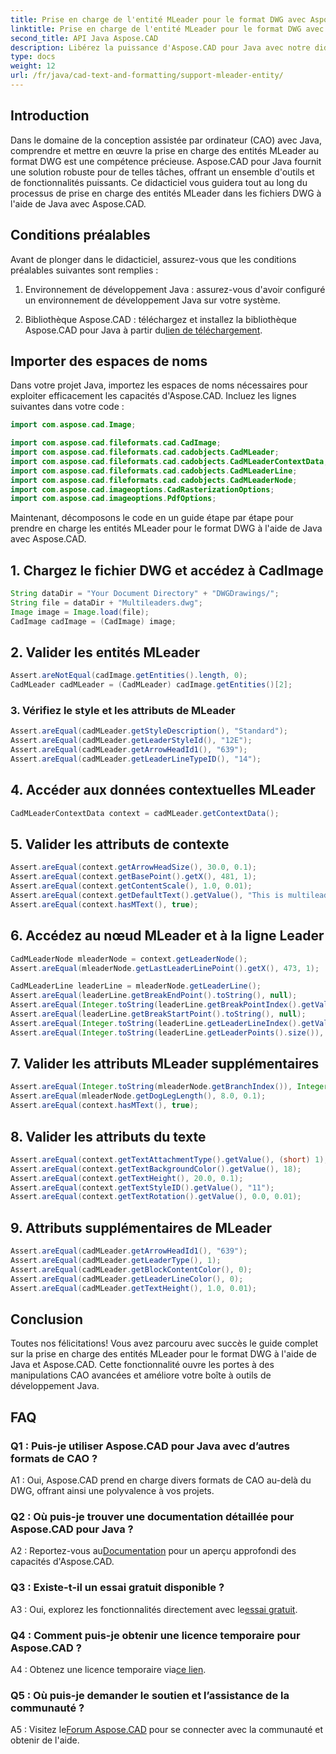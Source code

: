 ```yaml
---
title: Prise en charge de l'entité MLeader pour le format DWG avec Aspose.CAD pour Java
linktitle: Prise en charge de l'entité MLeader pour le format DWG avec Java
second_title: API Java Aspose.CAD
description: Libérez la puissance d'Aspose.CAD pour Java avec notre didacticiel étape par étape sur la prise en charge des entités MLeader au format DWG.
type: docs
weight: 12
url: /fr/java/cad-text-and-formatting/support-mleader-entity/
---
```

## Introduction

Dans le domaine de la conception assistée par ordinateur (CAO) avec Java, comprendre et mettre en œuvre la prise en charge des entités MLeader au format DWG est une compétence précieuse. Aspose.CAD pour Java fournit une solution robuste pour de telles tâches, offrant un ensemble d'outils et de fonctionnalités puissants. Ce didacticiel vous guidera tout au long du processus de prise en charge des entités MLeader dans les fichiers DWG à l'aide de Java avec Aspose.CAD.

## Conditions préalables

Avant de plonger dans le didacticiel, assurez-vous que les conditions préalables suivantes sont remplies :

1. Environnement de développement Java : assurez-vous d'avoir configuré un environnement de développement Java sur votre système.

2.  Bibliothèque Aspose.CAD : téléchargez et installez la bibliothèque Aspose.CAD pour Java à partir du[lien de téléchargement](https://releases.aspose.com/cad/java/).

## Importer des espaces de noms

Dans votre projet Java, importez les espaces de noms nécessaires pour exploiter efficacement les capacités d'Aspose.CAD. Incluez les lignes suivantes dans votre code :

```java
import com.aspose.cad.Image;

import com.aspose.cad.fileformats.cad.CadImage;
import com.aspose.cad.fileformats.cad.cadobjects.CadMLeader;
import com.aspose.cad.fileformats.cad.cadobjects.CadMLeaderContextData;
import com.aspose.cad.fileformats.cad.cadobjects.CadMLeaderLine;
import com.aspose.cad.fileformats.cad.cadobjects.CadMLeaderNode;
import com.aspose.cad.imageoptions.CadRasterizationOptions;
import com.aspose.cad.imageoptions.PdfOptions;

```

Maintenant, décomposons le code en un guide étape par étape pour prendre en charge les entités MLeader pour le format DWG à l'aide de Java avec Aspose.CAD.

## 1. Chargez le fichier DWG et accédez à CadImage

```java
String dataDir = "Your Document Directory" + "DWGDrawings/";
String file = dataDir + "Multileaders.dwg";
Image image = Image.load(file);
CadImage cadImage = (CadImage) image;
```

## 2. Valider les entités MLeader

```java
Assert.areNotEqual(cadImage.getEntities().length, 0);
CadMLeader cadMLeader = (CadMLeader) cadImage.getEntities()[2];
```

### 3. Vérifiez le style et les attributs de MLeader

```java
Assert.areEqual(cadMLeader.getStyleDescription(), "Standard");
Assert.areEqual(cadMLeader.getLeaderStyleId(), "12E");
Assert.areEqual(cadMLeader.getArrowHeadId1(), "639");
Assert.areEqual(cadMLeader.getLeaderLineTypeID(), "14");
```

## 4. Accéder aux données contextuelles MLeader

```java
CadMLeaderContextData context = cadMLeader.getContextData();
```

## 5. Valider les attributs de contexte

```java
Assert.areEqual(context.getArrowHeadSize(), 30.0, 0.1);
Assert.areEqual(context.getBasePoint().getX(), 481, 1);
Assert.areEqual(context.getContentScale(), 1.0, 0.01);
Assert.areEqual(context.getDefaultText().getValue(), "This is multileader with huge text\\P{\\H1.5x;6666666666666666666666666666\\P}bbbbbbbbbbbbbbbbbbbbbbbbbbbbbbbbbbb");
Assert.areEqual(context.hasMText(), true);
```

## 6. Accédez au nœud MLeader et à la ligne Leader

```java
CadMLeaderNode mleaderNode = context.getLeaderNode();
Assert.areEqual(mleaderNode.getLastLeaderLinePoint().getX(), 473, 1);

CadMLeaderLine leaderLine = mleaderNode.getLeaderLine();
Assert.areEqual(leaderLine.getBreakEndPoint().toString(), null);
Assert.areEqual(Integer.toString(leaderLine.getBreakPointIndex().getValue()), Integer.toString(0));
Assert.areEqual(leaderLine.getBreakStartPoint().toString(), null);
Assert.areEqual(Integer.toString(leaderLine.getLeaderLineIndex().getValue()), Integer.toString(0));
Assert.areEqual(Integer.toString(leaderLine.getLeaderPoints().size()), Integer.toString(4));
```

## 7. Valider les attributs MLeader supplémentaires

```java
Assert.areEqual(Integer.toString(mleaderNode.getBranchIndex()), Integer.toString(0));
Assert.areEqual(mleaderNode.getDogLegLength(), 8.0, 0.1);
Assert.areEqual(context.hasMText(), true);
```

## 8. Valider les attributs du texte

```java
Assert.areEqual(context.getTextAttachmentType().getValue(), (short) 1);
Assert.areEqual(context.getTextBackgroundColor().getValue(), 18);
Assert.areEqual(context.getTextHeight(), 20.0, 0.1);
Assert.areEqual(context.getTextStyleID().getValue(), "11");
Assert.areEqual(context.getTextRotation().getValue(), 0.0, 0.01);
```

## 9. Attributs supplémentaires de MLeader

```java
Assert.areEqual(cadMLeader.getArrowHeadId1(), "639");
Assert.areEqual(cadMLeader.getLeaderType(), 1);
Assert.areEqual(cadMLeader.getBlockContentColor(), 0);
Assert.areEqual(cadMLeader.getLeaderLineColor(), 0);
Assert.areEqual(cadMLeader.getTextHeight(), 1.0, 0.01);
```

## Conclusion

Toutes nos félicitations! Vous avez parcouru avec succès le guide complet sur la prise en charge des entités MLeader pour le format DWG à l'aide de Java et Aspose.CAD. Cette fonctionnalité ouvre les portes à des manipulations CAO avancées et améliore votre boîte à outils de développement Java.

## FAQ

### Q1 : Puis-je utiliser Aspose.CAD pour Java avec d’autres formats de CAO ?

A1 : Oui, Aspose.CAD prend en charge divers formats de CAO au-delà du DWG, offrant ainsi une polyvalence à vos projets.

### Q2 : Où puis-je trouver une documentation détaillée pour Aspose.CAD pour Java ?

 A2 : Reportez-vous au[Documentation](https://reference.aspose.com/cad/java/) pour un aperçu approfondi des capacités d'Aspose.CAD.

### Q3 : Existe-t-il un essai gratuit disponible ?

 A3 : Oui, explorez les fonctionnalités directement avec le[essai gratuit](https://releases.aspose.com/).

### Q4 : Comment puis-je obtenir une licence temporaire pour Aspose.CAD ?

A4 : Obtenez une licence temporaire via[ce lien](https://purchase.aspose.com/temporary-license/).

### Q5 : Où puis-je demander le soutien et l’assistance de la communauté ?

A5 : Visitez le[Forum Aspose.CAD](https://forum.aspose.com/c/cad/19) pour se connecter avec la communauté et obtenir de l'aide.